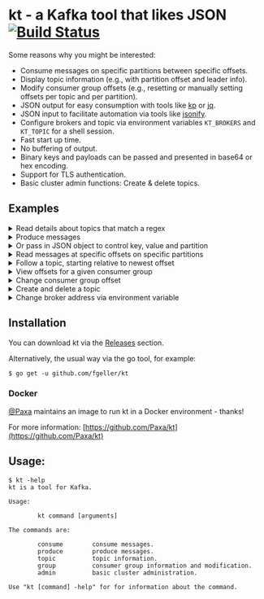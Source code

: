# kt - a Kafka tool that likes JSON [![Build Status](https://travis-ci.org/fgeller/kt.svg?branch=master)](https://travis-ci.org/fgeller/kt)

Some reasons why you might be interested:

* Consume messages on specific partitions between specific offsets.
* Display topic information (e.g., with partition offset and leader info).
* Modify consumer group offsets (e.g., resetting or manually setting offsets per topic and per partition).
* JSON output for easy consumption with tools like [kp](https://github.com/echojc/kp) or [jq](https://stedolan.github.io/jq/).
* JSON input to facilitate automation via tools like [jsonify](https://github.com/fgeller/jsonify).
* Configure brokers and topic via environment variables `KT_BROKERS` and `KT_TOPIC` for a shell session.
* Fast start up time.
* No buffering of output.
* Binary keys and payloads can be passed and presented in base64 or hex encoding.
* Support for TLS authentication.
* Basic cluster admin functions: Create & delete topics.

## Examples

<details><summary>Read details about topics that match a regex</summary>

```sh
$ kt topic -filter news -partitions
{
  "name": "actor-news",
  "partitions": [
    {
      "id": 0,
      "oldest": 0,
      "newest": 0
    }
  ]
}
```
</details>

<details><summary>Produce messages</summary>

```sh
$ echo 'Alice wins Oscar' | kt produce -topic actor-news -literal
{
  "count": 1,
  "partition": 0,
  "startOffset": 0
}
$ echo 'Bob wins Oscar' | kt produce -tlsca myca.pem -tlscert myclientcert.pem -tlscertkey mycertkey.pem -topic actor-news -literal
{
  "count": 1,
  "partition": 0,
  "startOffset": 0
}
$ for i in {6..9} ; do echo Bourne sequel $i in production. | kt produce -topic actor-news -literal ;done
{
  "count": 1,
  "partition": 0,
  "startOffset": 1
}
{
  "count": 1,
  "partition": 0,
  "startOffset": 2
}
{
  "count": 1,
  "partition": 0,
  "startOffset": 3
}
{
  "count": 1,
  "partition": 0,
  "startOffset": 4
}
```
</details>

<details><summary>Or pass in JSON object to control key, value and partition</summary>

```sh
$ echo '{"value": "Terminator terminated", "key": "Arni", "partition": 0}' | kt produce -topic actor-news
{
  "count": 1,
  "partition": 0,
  "startOffset": 5
}
```
</details>

<details><summary>Read messages at specific offsets on specific partitions</summary>

```sh
$ kt consume -topic actor-news -offsets 0=1:2
{
  "partition": 0,
  "offset": 1,
  "key": "",
  "value": "Bourne sequel 6 in production.",
  "timestamp": "1970-01-01T00:59:59.999+01:00"
}
{
  "partition": 0,
  "offset": 2,
  "key": "",
  "value": "Bourne sequel 7 in production.",
  "timestamp": "1970-01-01T00:59:59.999+01:00"
}
```
</details>

<details><summary>Follow a topic, starting relative to newest offset</summary>

```sh
$ kt consume -topic actor-news -offsets all=newest-1:
{
  "partition": 0,
  "offset": 4,
  "key": "",
  "value": "Bourne sequel 9 in production.",
  "timestamp": "1970-01-01T00:59:59.999+01:00"
}
{
  "partition": 0,
  "offset": 5,
  "key": "Arni",
  "value": "Terminator terminated",
  "timestamp": "1970-01-01T00:59:59.999+01:00"
}
^Creceived interrupt - shutting down
shutting down partition consumer for partition 0
```
</details>

<details><summary>View offsets for a given consumer group</summary>

```sh
$ kt group -group enews -topic actor-news -partitions 0
found 1 groups
found 1 topics
{
  "name": "enews",
  "topic": "actor-news",
  "offsets": [
    {
      "partition": 0,
      "offset": 6,
      "lag": 0
    }
  ]
}
```
</details>

<details><summary>Change consumer group offset</summary>

```sh
$ kt group -group enews -topic actor-news -partitions 0 -reset 1
found 1 groups
found 1 topics
{
  "name": "enews",
  "topic": "actor-news",
  "offsets": [
    {
      "partition": 0,
      "offset": 1,
      "lag": 5
    }
  ]
}
$ kt group -group enews -topic actor-news -partitions 0
found 1 groups
found 1 topics
{
  "name": "enews",
  "topic": "actor-news",
  "offsets": [
    {
      "partition": 0,
      "offset": 1,
      "lag": 5
    }
  ]
}
```
</details>

<details><summary>Create and delete a topic</summary>

```sh
$ kt admin -createtopic morenews -topicdetail <(jsonify =NumPartitions 1 =ReplicationFactor 1)
$ kt topic -filter news
{
  "name": "morenews"
}
$ kt admin -deletetopic morenews
$ kt topic -filter news
```

</details>

<details><summary>Change broker address via environment variable</summary>

```sh
$ export KT_BROKERS=brokers.kafka:9092
$ kt <command> <option>
```

</details>

## Installation

You can download kt via the [Releases](https://github.com/fgeller/kt/releases) section.

Alternatively, the usual way via the go tool, for example:

    $ go get -u github.com/fgeller/kt

### Docker

[@Paxa](https://github.com/Paxa) maintains an image to run kt in a Docker environment - thanks!

For more information: [https://github.com/Paxa/kt](https://github.com/Paxa/kt)

## Usage:

    $ kt -help
    kt is a tool for Kafka.

    Usage:

            kt command [arguments]

    The commands are:

            consume        consume messages.
            produce        produce messages.
            topic          topic information.
            group          consumer group information and modification.
            admin          basic cluster administration.

    Use "kt [command] -help" for for information about the command.
